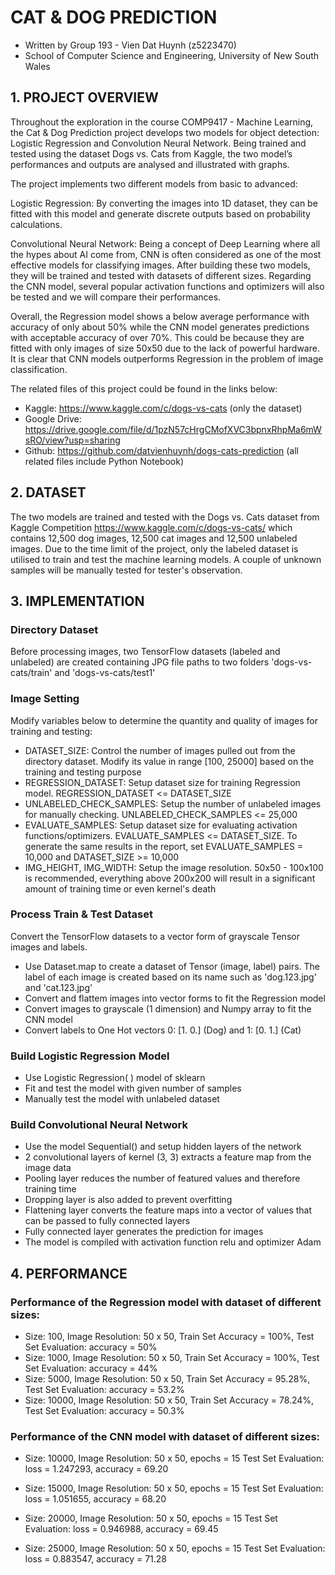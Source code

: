 # CAT & DOG PREDICTION

- Written by Group 193 - Vien Dat Huynh (z5223470)
- School of Computer Science and Engineering, University of New South Wales


## 1. PROJECT OVERVIEW
Throughout the exploration in the course COMP9417 - Machine Learning, the Cat & Dog Prediction project develops two models for object detection: Logistic Regression and Convolution Neural Network. Being trained and tested using the dataset Dogs vs. Cats from Kaggle, the two model’s performances and outputs are analysed and illustrated with graphs.

The project implements two different models from basic to advanced:

Logistic Regression: By converting the images into 1D dataset, they can be fitted with this model and generate discrete outputs based on probability calculations.

Convolutional Neural Network: Being a concept of Deep Learning where all the hypes about AI come from, CNN is often considered as one of the most effective models for classifying images.
After building these two models, they will be trained and tested with datasets of different sizes. Regarding the CNN model, several popular activation functions and optimizers will also be tested and we will compare their performances.

Overall, the Regression model shows a below average performance with accuracy of only about 50% while the CNN model generates predictions with acceptable accuracy of over 70%. This could be because they are fitted with only images of size 50x50 due to the lack of powerful hardware. It is clear that CNN models outperforms Regression in the problem of image classification.

The related files of this project could be found in the links below:
- Kaggle: https://www.kaggle.com/c/dogs-vs-cats (only the dataset)
- Google Drive: https://drive.google.com/file/d/1pzN57cHrgCMofXVC3bpnxRhpMa6mWsRO/view?usp=sharing
- Github: https://github.com/datvienhuynh/dogs-cats-prediction (all related files include Python Notebook)


## 2. DATASET
The two models are trained and tested with the Dogs vs. Cats dataset from Kaggle Competition
https://www.kaggle.com/c/dogs-vs-cats/
which contains 12,500 dog images, 12,500 cat images and 12,500 unlabeled images. Due to the time limit of the project, only the labeled dataset is utilised to train and test the machine learning models. A couple of unknown samples will be manually tested for tester's observation.

## 3. IMPLEMENTATION
### Directory Dataset
Before processing images, two TensorFlow datasets (labeled and unlabeled) are created containing JPG file paths to two folders 'dogs-vs-cats/train' and 'dogs-vs-cats/test1'

### Image Setting
Modify variables below to determine the quantity and quality of images for training and testing:
- DATASET_SIZE: Control the number of images pulled out from the directory dataset. Modify its value in range [100, 25000] based on the training and testing purpose
- REGRESSION_DATASET: Setup dataset size for training Regression model. REGRESSION_DATASET <= DATASET_SIZE
- UNLABELED_CHECK_SAMPLES: Setup the number of unlabeled images for manually checking. UNLABELED_CHECK_SAMPLES <= 25,000
- EVALUATE_SAMPLES: Setup dataset size for evaluating activation functions/optimizers. EVALUATE_SAMPLES <= DATASET_SIZE. To generate the same results in the report, set EVALUATE_SAMPLES = 10,000 and DATASET_SIZE >= 10,000
- IMG_HEIGHT, IMG_WIDTH: Setup the image resolution. 50x50 - 100x100 is recommended, everything above 200x200 will result in a significant amount of training time or even kernel's death

### Process Train & Test Dataset
Convert the TensorFlow datasets to a vector form of grayscale Tensor images and labels.

- Use Dataset.map to create a dataset of Tensor (image, label) pairs. The label of each image is created based on its name such as 'dog.123.jpg' and 'cat.123.jpg'
- Convert and flattem images into vector forms to fit the Regression model
- Convert images to grayscale (1 dimension) and Numpy array to fit the CNN model
- Convert labels to One Hot vectors 0: [1. 0.] (Dog) and 1: [0. 1.] (Cat)

### Build Logistic Regression Model
- Use Logistic Regression( ) model of sklearn
- Fit and test the model with given number of samples
- Manually test the model with unlabeled dataset

### Build Convolutional Neural Network
- Use the model Sequential() and setup hidden layers of the network
- 2 convolutional layers of kernel (3, 3) extracts a feature map from the image data
- Pooling layer reduces the number of featured values and therefore training time
- Dropping layer is also added to prevent overfitting
- Flattening layer converts the feature maps into a vector of values that can be passed to fully connected layers
- Fully connected layer generates the prediction for images
- The model is compiled with activation function relu and optimizer Adam

## 4. PERFORMANCE

### Performance of the Regression model with dataset of different sizes:
- Size: 100, Image Resolution: 50 x 50, Train Set Accuracy = 100%, Test Set Evaluation: accuracy = 50%
- Size: 1000, Image Resolution: 50 x 50, Train Set Accuracy = 100%, Test Set Evaluation: accuracy = 44%
- Size: 5000, Image Resolution: 50 x 50, Train Set Accuracy = 95.28%, Test Set Evaluation: accuracy = 53.2%
- Size: 10000, Image Resolution: 50 x 50, Train Set Accuracy = 78.24%, Test Set Evaluation: accuracy = 50.3%

### Performance of the CNN model with dataset of different sizes:
- Size: 10000, Image Resolution: 50 x 50, epochs = 15
Test Set Evaluation: loss = 1.247293, accuracy = 69.20

- Size: 15000, Image Resolution: 50 x 50, epochs = 15
Test Set Evaluation: loss = 1.051655, accuracy = 68.20

- Size: 20000, Image Resolution: 50 x 50, epochs = 15
Test Set Evaluation: loss = 0.946988, accuracy = 69.45

- Size: 25000, Image Resolution: 50 x 50, epochs = 15
Test Set Evaluation: loss = 0.883547, accuracy = 71.28
